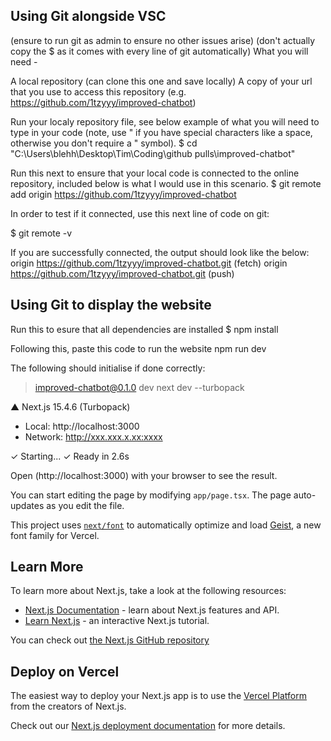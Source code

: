 ## Using Git alongside VSC
(ensure to run git as admin to ensure no other issues arise)
(don't actually copy the $ as it comes with every line of git automatically)
What you will need - 

A local repository (can clone this one and save locally)
A copy of your url that you use to access this repository (e.g. https://github.com/1tzyyy/improved-chatbot)

Run your localy repository file, see below example of what you will need to type in your code 
(note, use " if you have special characters like a space, otherwise you don't require a " symbol).
$ cd "C:\Users\blehh\Desktop\Tim\Coding\github pulls\improved-chatbot"

Run this next to ensure that your local code is connected to the online repository, included below is what I would use in this scenario.
$ git remote add origin https://github.com/1tzyyy/improved-chatbot

In order to test if it connected, use this next line of code on git:

$ git remote -v

If you are successfully connected, the output should look like the below:
origin  https://github.com/1tzyyy/improved-chatbot.git (fetch)
origin  https://github.com/1tzyyy/improved-chatbot.git (push)

## Using Git to display the website

Run this to esure that all dependencies are installed
$ npm install

Following this, paste this code to run the website
npm run dev

The following should initialise if done correctly:

> improved-chatbot@0.1.0 dev
> next dev --turbopack

   ▲ Next.js 15.4.6 (Turbopack)
   - Local:        http://localhost:3000
   - Network:      http://xxx.xxx.x.xx:xxxx

 ✓ Starting...
 ✓ Ready in 2.6s

Open (http://localhost:3000) with your browser to see the result.

You can start editing the page by modifying `app/page.tsx`. The page auto-updates as you edit the file.

This project uses [`next/font`](https://nextjs.org/docs/app/building-your-application/optimizing/fonts) to automatically optimize and load [Geist](https://vercel.com/font), a new font family for Vercel.

## Learn More

To learn more about Next.js, take a look at the following resources:

- [Next.js Documentation](https://nextjs.org/docs) - learn about Next.js features and API.
- [Learn Next.js](https://nextjs.org/learn) - an interactive Next.js tutorial.

You can check out [the Next.js GitHub repository](https://github.com/vercel/next.js)

## Deploy on Vercel

The easiest way to deploy your Next.js app is to use the [Vercel Platform](https://vercel.com/new?utm_medium=default-template&filter=next.js&utm_source=create-next-app&utm_campaign=create-next-app-readme) from the creators of Next.js.

Check out our [Next.js deployment documentation](https://nextjs.org/docs/app/building-your-application/deploying) for more details.
